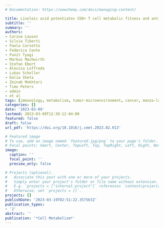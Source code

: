 ```yaml
---
# Documentation: https://wowchemy.com/docs/managing-content/

title: Linoleic acid potentiates CD8+ T cell metabolic fitness and antitumor immunity
subtitle: ''
summary: ''
authors:
- Carina Lauson
- Silvia Tiberti
- Paola Corsetto
- Federica Conte
- Punit Tyagi
- Markus Machwirth
- Stefan Ebert
- Alessia Loffreda
- Lukas Scheller
- Dalia Sheta
- Zeinab Mokhtari
- Timo Peters
- admin
- et al
tags: [immunology, metabolism, tumor-microenvironment, cancer, manzo-lab]
categories: []
date: '2023-03-09'
lastmod: 2023-03-09T12:39:12-04:00
featured: false
draft: false
url_pdf: 'https://doi.org/10.1016/j.cmet.2023.02.013'

# Featured image
# To use, add an image named `featured.jpg/png` to your page's folder.
# Focal points: Smart, Center, TopLeft, Top, TopRight, Left, Right, BottomLeft, Bottom, BottomRight.
image:
  caption: ''
  focal_point: ''
  preview_only: false

# Projects (optional).
#   Associate this post with one or more of your projects.
#   Simply enter your project's folder or file name without extension.
#   E.g. `projects = ["internal-project"]` references `content/project/deep-learning/index.md`.
#   Otherwise, set `projects = []`.
projects: []
publishDate: '2023-03-19T02:51:22.357563Z'
publication_types:
- '2'
abstract: ''
publication: '*Cell Metabolism*'
---
```

